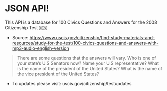 # JSON API!

This API is a database for 100 Civics Questions and Answers for the 2008 Citizenship Test 🇺🇸
- Source: https://www.uscis.gov/citizenship/find-study-materials-and-resources/study-for-the-test/100-civics-questions-and-answers-with-mp3-audio-english-version

> There are some questions that the answers will vary. Who is one of your state’s U.S Senators now? Name your U.S representative? What is the name of the president of the United States? What is the name of the vice president of the United States?

- To updates please visit: uscis.gov/citizenship/testupdates